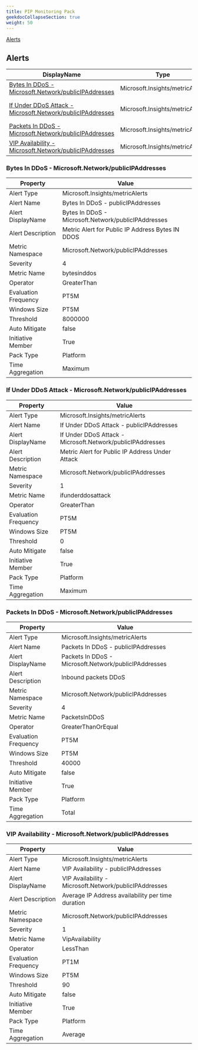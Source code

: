 ```yaml
---
title: PIP Monitoring Pack
geekdocCollapseSection: true
weight: 50
---
```

[Alerts](#alerts)

## Alerts
|DisplayName|Type|Description|
|---|---|---|
|[Bytes In DDoS - Microsoft.Network/publicIPAddresses](#bytes-in-ddos---microsoftnetworkpublicipaddresses)|Microsoft.Insights/metricAlerts|Bytes In DDoS - publicIPAddresses|
|[If Under DDoS Attack - Microsoft.Network/publicIPAddresses](#if-under-ddos-attack---microsoftnetworkpublicipaddresses)|Microsoft.Insights/metricAlerts|If Under DDoS Attack - publicIPAddresses|
|[Packets In DDoS - Microsoft.Network/publicIPAddresses](#packets-in-ddos---microsoftnetworkpublicipaddresses)|Microsoft.Insights/metricAlerts|Packets In DDoS - publicIPAddresses|
|[VIP Availability - Microsoft.Network/publicIPAddresses](#vip-availability---microsoftnetworkpublicipaddresses)|Microsoft.Insights/metricAlerts|VIP Availability - publicIPAddresses|
### Bytes In DDoS - Microsoft.Network/publicIPAddresses

|Property | Value |
|---|---|
|Alert Type                    | Microsoft.Insights/metricAlerts |
|Alert Name                    |Bytes In DDoS - publicIPAddresses|
|Alert DisplayName             |Bytes In DDoS - Microsoft.Network/publicIPAddresses| |
|Alert Description             |Metric Alert for Public IP Address Bytes IN DDOS| |
|Metric Namespace             |Microsoft.Network/publicIPAddresses| |
|Severity                    |4| |
|Metric Name                  |bytesinddos| |
|Operator                     |GreaterThan| |
|Evaluation Frequency       |PT5M| |
|Windows Size                |PT5M| |
|Threshold                 |8000000| |
|Auto Mitigate              |false| |
|Initiative Member             |True| |
|Pack Type                     |Platform| |
|Time Aggregation              |Maximum| |
### If Under DDoS Attack - Microsoft.Network/publicIPAddresses

|Property | Value |
|---|---|
|Alert Type                    | Microsoft.Insights/metricAlerts |
|Alert Name                    |If Under DDoS Attack - publicIPAddresses|
|Alert DisplayName             |If Under DDoS Attack - Microsoft.Network/publicIPAddresses| |
|Alert Description             |Metric Alert for Public IP Address Under Attack| |
|Metric Namespace             |Microsoft.Network/publicIPAddresses| |
|Severity                    |1| |
|Metric Name                  |ifunderddosattack| |
|Operator                     |GreaterThan| |
|Evaluation Frequency       |PT5M| |
|Windows Size                |PT5M| |
|Threshold                 |0| |
|Auto Mitigate              |false| |
|Initiative Member             |True| |
|Pack Type                     |Platform| |
|Time Aggregation              |Maximum| |
### Packets In DDoS - Microsoft.Network/publicIPAddresses

|Property | Value |
|---|---|
|Alert Type                    | Microsoft.Insights/metricAlerts |
|Alert Name                    |Packets In DDoS - publicIPAddresses|
|Alert DisplayName             |Packets In DDoS - Microsoft.Network/publicIPAddresses| |
|Alert Description             |Inbound packets DDoS| |
|Metric Namespace             |Microsoft.Network/publicIPAddresses| |
|Severity                    |4| |
|Metric Name                  |PacketsInDDoS| |
|Operator                     |GreaterThanOrEqual| |
|Evaluation Frequency       |PT5M| |
|Windows Size                |PT5M| |
|Threshold                 |40000| |
|Auto Mitigate              |false| |
|Initiative Member             |True| |
|Pack Type                     |Platform| |
|Time Aggregation              |Total| |
### VIP Availability - Microsoft.Network/publicIPAddresses

|Property | Value |
|---|---|
|Alert Type                    | Microsoft.Insights/metricAlerts |
|Alert Name                    |VIP Availability - publicIPAddresses|
|Alert DisplayName             |VIP Availability - Microsoft.Network/publicIPAddresses| |
|Alert Description             |Average IP Address availability per time duration| |
|Metric Namespace             |Microsoft.Network/publicIPAddresses| |
|Severity                    |1| |
|Metric Name                  |VipAvailability| |
|Operator                     |LessThan| |
|Evaluation Frequency       |PT1M| |
|Windows Size                |PT5M| |
|Threshold                 |90| |
|Auto Mitigate              |false| |
|Initiative Member             |True| |
|Pack Type                     |Platform| |
|Time Aggregation              |Average| |
